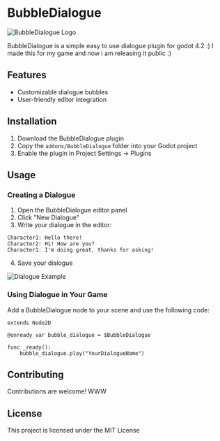 # BubbleDialogue

![BubbleDialogue Logo](repo/readme/Logo.svg)

BubbleDialogue is a simple easy to use dialogue plugin for godot 4.2 :) I made this for my game and now i am releasing it public :) 

## Features
-  Customizable dialogue bubbles
-  User-friendly editor integration

## Installation

1. Download the BubbleDialogue plugin
2. Copy the `addons/BubbleDialogue` folder into your Godot project
3. Enable the plugin in Project Settings -> Plugins

## Usage

### Creating a Dialogue

1. Open the BubbleDialogue editor panel
2. Click "New Dialogue"
3. Write your dialogue in the editor:

```
Character1: Hello there!
Character2: Hi! How are you?
Character1: I'm doing great, thanks for asking!
```

4. Save your dialogue
   
![Dialogue Example](repo/readme/SS.png)


### Using Dialogue in Your Game

Add a BubbleDialogue node to your scene and use the following code:

```gdscript
extends Node2D

@onready var bubble_dialogue = $BubbleDialogue

func _ready():
	bubble_dialogue.play("YourDialogueName")
```

## Contributing

Contributions are welcome! WWW

## License

This project is licensed under the MIT License 
